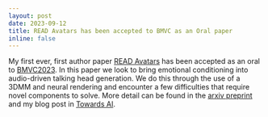```yaml
---
layout: post
date: 2023-09-12
title: READ Avatars has been accepted to BMVC as an Oral paper
inline: false
---
```


My first ever, first author paper [READ Avatars](https://readavatars.github.io/) has been accepted as an oral to [BMVC2023](https://bmvc2023.org/). In this paper we look to bring emotional conditioning into audio-driven talking head generation. We do this through the use of a 3DMM and neural rendering and encounter a few difficulties that require novel components to solve. More detail can be found in the [arxiv preprint](https://bmvc2023.org/) and my blog post in [Towards AI](https://pub.towardsai.net/read-avatars-realistic-emotion-controllable-audio-driven-avatars-1351e1fdfee2).
